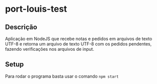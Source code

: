 # port-louis-test

## Descrição 
Aplicação em NodeJS que recebe notas e pedidos em arquivos de texto UTF-8 e retorna um arquivo de texto UTF-8 com os pedidos pendentes, fazendo verificações nos arquivos de input. 

## Setup 
Para rodar o programa basta usar o comando ```npm start```    
